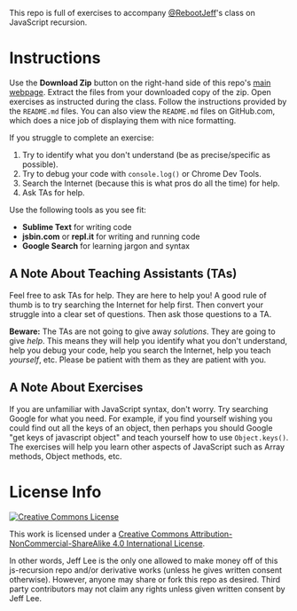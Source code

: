 This repo is full of exercises to accompany [@RebootJeff](https://www.twitter.com/rebootjeff)'s class on JavaScript recursion.

# Instructions

Use the **Download Zip** button on the right-hand side of this repo's [main webpage](https://github.com/RebootJeff/js-recursion). Extract the files from your downloaded copy of the zip. Open exercises as instructed during the class. Follow the instructions provided by the `README.md` files. You can also view the `README.md` files on GitHub.com, which does a nice job of displaying them with nice formatting.

If you struggle to complete an exercise:

1. Try to identify what you don't understand (be as precise/specific as possible).
2. Try to debug your code with `console.log()` or Chrome Dev Tools.
3. Search the Internet (because this is what pros do all the time) for help.
4. Ask TAs for help.

Use the following tools as you see fit:

- **Sublime Text** for writing code
- **jsbin.com** or **repl.it** for writing and running code
- **Google Search** for learning jargon and syntax

## A Note About Teaching Assistants (TAs)

Feel free to ask TAs for help. They are here to help you! A good rule of thumb is to try searching the Internet for help first. Then convert your struggle into a clear set of questions. Then ask those questions to a TA.

**Beware:** The TAs are not going to give away *solutions*. They are going to give *help*. This means they will help you identify what you don't understand, help you debug your code, help you search the Internet, help you teach *yourself*, etc. Please be patient with them as they are patient with you.

## A Note About Exercises

If you are unfamiliar with JavaScript syntax, don't worry. Try searching Google for what you need. For example, if you find yourself wishing you could find out all the keys of an object, then perhaps you should Google "get keys of javascript object" and teach yourself how to use `Object.keys()`. The exercises will help you learn other aspects of JavaScript such as Array methods, Object methods, etc.

# License Info

[![Creative Commons License](https://i.creativecommons.org/l/by-nc-sa/4.0/88x31.png)](http://creativecommons.org/licenses/by-nc-sa/4.0/)

This work is licensed under a [Creative Commons Attribution-NonCommercial-ShareAlike 4.0 International License](http://creativecommons.org/licenses/by-nc-sa/4.0/).

In other words, Jeff Lee is the only one allowed to make money off of this js-recursion repo and/or derivative works (unless he gives written consent otherwise). However, anyone may share or fork this repo as desired. Third party contributors may not claim any rights unless given written consent by Jeff Lee.
